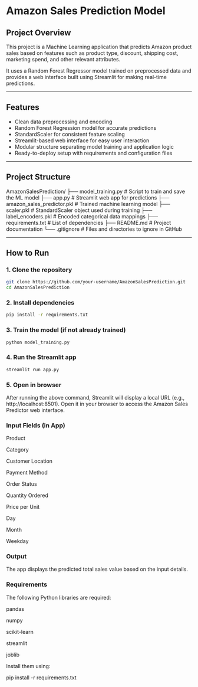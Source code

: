 # Amazon Sales Prediction Model

## Project Overview
This project is a Machine Learning application that predicts Amazon product sales based on features such as product type, discount, shipping cost, marketing spend, and other relevant attributes.

It uses a Random Forest Regressor model trained on preprocessed data and provides a web interface built using Streamlit for making real-time predictions.

---

## Features
- Clean data preprocessing and encoding
- Random Forest Regression model for accurate predictions
- StandardScaler for consistent feature scaling
- Streamlit-based web interface for easy user interaction
- Modular structure separating model training and application logic
- Ready-to-deploy setup with requirements and configuration files

---

## Project Structure


AmazonSalesPrediction/
├── model_training.py # Script to train and save the ML model
├── app.py # Streamlit web app for predictions
├── amazon_sales_predictor.pkl # Trained machine learning model
├── scaler.pkl # StandardScaler object used during training
├── label_encoders.pkl # Encoded categorical data mappings
├── requirements.txt # List of dependencies
├── README.md # Project documentation
└── .gitignore # Files and directories to ignore in GitHub



---

## How to Run

### 1. Clone the repository
```bash
git clone https://github.com/your-username/AmazonSalesPrediction.git
cd AmazonSalesPrediction
```

### 2. Install dependencies
```bash
pip install -r requirements.txt
```

### 3. Train the model (if not already trained)
```bash
python model_training.py
```


### 4. Run the Streamlit app
```bash
streamlit run app.py
```

### 5. Open in browser

After running the above command, Streamlit will display a local URL (e.g., http://localhost:8501).
Open it in your browser to access the Amazon Sales Predictor web interface.

### Input Fields (in App)

Product

Category

Customer Location

Payment Method

Order Status

Quantity Ordered

Price per Unit

Day

Month

Weekday




### Output

The app displays the predicted total sales value based on the input details.

### Requirements

The following Python libraries are required:

pandas

numpy

scikit-learn

streamlit

joblib

Install them using:

pip install -r requirements.txt
